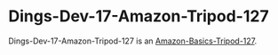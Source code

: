# Dings-Dev-17-Amazon-Tripod-127

Dings-Dev-17-Amazon-Tripod-127 is an [Amazon-Basics-Tripod-127](20010003.md).

